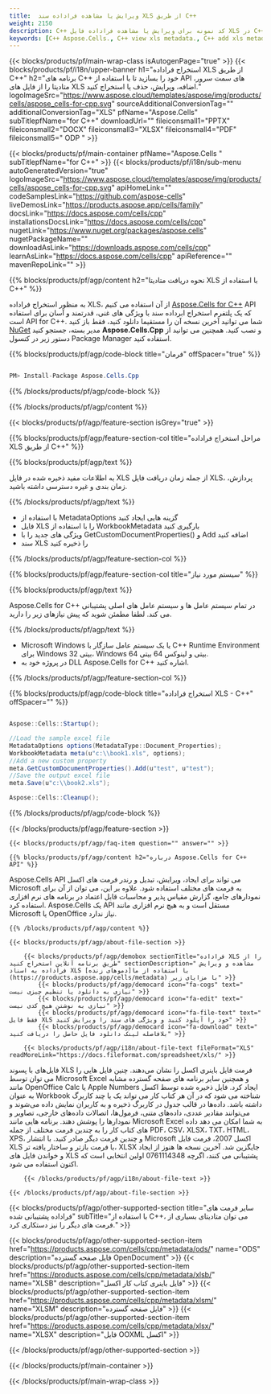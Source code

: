 ```yaml
---
title:  ویرایش یا مشاهده فراداده سند XLS از طریق C++
weight: 2150
description: C++ کد نمونه برای ویرایش یا مشاهده فراداده فایل XLS در C++ Runtime Environment برای Windows 32 بیتی، Windows 64 بیتی و لینوکس 64 بیتی.
keywords: [C++ Aspose.Cells., C++ view xls metadata., C++ add xls metadata., C++ insert xls metadata., C++ edit xls metadata., C++ remove xls metadata., C++ extract xls metadata., C++ modify xls metadata]
---
```

{{< blocks/products/pf/main-wrap-class isAutogenPage="true" >}}
{{< blocks/products/pf/i18n/upper-banner h1="استخراج فراداده XLS از طریق C++" h2="برنامه های C++ خود را بسازید تا با استفاده از API های سمت سرور، متادیتا را از فایل های XLS اضافه، ویرایش، حذف یا استخراج کنید." logoImageSrc="https://www.aspose.cloud/templates/aspose/img/products/cells/aspose_cells-for-cpp.svg" sourceAdditionalConversionTag="" additionalConversionTag="XLS" pfName="Aspose.Cells" subTitlepfName="for C++" downloadUrl="" fileiconsmall1="PPTX" fileiconsmall2="DOCX" fileiconsmall3="XLSX" fileiconsmall4="PDF" fileiconsmall5=" ODP " >}}

{{< blocks/products/pf/main-container pfName="Aspose.Cells " subTitlepfName="for C++" >}}
{{< blocks/products/pf/i18n/sub-menu autoGeneratedVersion="true" logoImageSrc="https://www.aspose.cloud/templates/aspose/img/products/cells/aspose_cells-for-cpp.svg" apiHomeLink="" codeSamplesLink="https://github.com/aspose-cells" liveDemosLink="https://products.aspose.app/cells/family" docsLink="https://docs.aspose.com/cells/cpp" installationsDocsLink="https://docs.aspose.com/cells/cpp" nugetLink="https://www.nuget.org/packages/aspose.cells" nugetPackageName="" downloadAsLink="https://downloads.aspose.com/cells/cpp" learnAsLink="https://docs.aspose.com/cells/cpp" apiReference="" mavenRepoLink="" >}}

{{% blocks/products/pf/agp/content h2="نحوه دریافت متادیتا XLS با استفاده از C++" %}}

به منظور استخراج فراداده XLS، از آن استفاده می کنیم
 [Aspose.Cells for C++](https://products.aspose.com/cells/cpp) 
 API که یک پلتفرم استخراج ابرداده سند با ویژگی های غنی، قدرتمند و آسان برای استفاده است API for C++. شما می توانید آخرین نسخه آن را مستقیما دانلود کنید، فقط باز کنید
 [NuGet](https://www.nuget.org/packages/aspose.cells) 
 مدیر بسته، جستجو کنید
 **Aspose.Cells.Cpp** 
 و نصب کنید. همچنین می توانید از دستور زیر در کنسول Package Manager استفاده کنید.

{{% blocks/products/pf/agp/code-block title="فرمان" offSpacer="true" %}}

```cs

PM> Install-Package Aspose.Cells.Cpp

```

{{% /blocks/products/pf/agp/code-block %}}

{{% /blocks/products/pf/agp/content %}}

{{< blocks/products/pf/agp/feature-section isGrey="true" >}}

{{% blocks/products/pf/agp/feature-section-col title="مراحل استخراج فراداده XLS از طریق C++" %}}

{{% blocks/products/pf/agp/text %}}

 به اطلاعات مفید ذخیره شده در فایل XLS از جمله زمان دریافت فایل XLS، پردازش، زمان بندی و غیره دسترسی داشته باشید.

{{% /blocks/products/pf/agp/text %}}

+ با استفاده از MetadataOptions گزینه هایی ایجاد کنید
+ فایل XLS را با استفاده از WorkbookMetadata بارگیری کنید
+ ویژگی های جدید را با GetCustomDocumentProperties() و Add اضافه کنید
+ سند XLS را ذخیره کنید

{{% /blocks/products/pf/agp/feature-section-col %}}

{{% blocks/products/pf/agp/feature-section-col title="سیستم مورد نیاز" %}}

{{% blocks/products/pf/agp/text %}}

 Aspose.Cells for C++ در تمام سیستم عامل ها و سیستم عامل های اصلی پشتیبانی می کند. لطفا مطمئن شوید که پیش نیازهای زیر را دارید.

{{% /blocks/products/pf/agp/text %}}

-  Microsoft Windows یا یک سیستم عامل سازگار با C++ Runtime Environment برای Windows 32 بیتی، Windows 64 بیتی و لینوکس 64 بیتی.
-  در پروژه خود به DLL Aspose.Cells for C++ اشاره کنید.

{{% /blocks/products/pf/agp/feature-section-col %}}

{{% blocks/products/pf/agp/code-block title="استخراج فراداده XLS - C++" offSpacer="" %}}

```cs

Aspose::Cells::Startup();

//Load the sample excel file
MetadataOptions options(MetadataType::Document_Properties);
WorkbookMetadata meta(u"c:\\book1.xls", options);
//Add a new custom property
meta.GetCustomDocumentProperties().Add(u"test", u"test");
//Save the output excel file
meta.Save(u"c:\\book2.xls"); 

Aspose::Cells::Cleanup();

```

{{% /blocks/products/pf/agp/code-block %}}

{{< /blocks/products/pf/agp/feature-section >}}

    {{< blocks/products/pf/agp/faq-item question="" answer="" >}}
 

<!-- aboutfile Starts -->

    {{% blocks/products/pf/agp/content h2="درباره Aspose.Cells for C++ API" %}}

 Aspose.Cells API می تواند برای ایجاد، ویرایش، تبدیل و رندر فرمت های اکسل Microsoft به فرمت های مختلف استفاده شود. علاوه بر این، می توان از آن برای نمودارهای جامع، گزارش مقیاس پذیر و محاسبات قابل اعتماد در برنامه های نرم افزاری استفاده کرد. Aspose.Cells یک API مستقل است و به هیچ نرم افزاری مانند Microsoft یا OpenOffice نیاز ندارد.



    {{% /blocks/products/pf/agp/content %}}

    {{< blocks/products/pf/agp/about-file-section >}}

        {{< blocks/products/pf/agp/demobox sectionTitle="فراداده XLS را از طریق برنامه آنلاین استخراج کنید" sectionDescription=" مشاهده و ویرایش فراداده به اسناد XLS با استفاده از ما[دموهای زنده](https://products.aspose.app/cells/metadata) با مزایای زیر" >}}
            {{< blocks/products/pf/agp/democard icon="fa-cogs" text=" نیازی به دانلود یا تنظیم چیزی نیست" >}}
            {{< blocks/products/pf/agp/democard icon="fa-edit" text=" نیازی به نوشتن هیچ کدی نیست" >}}
            {{< blocks/products/pf/agp/democard icon="fa-file-text" text=" فقط فایل XLS خود را آپلود کنید و ویژگی های سند را ویرایش کنید" >}}
            {{< blocks/products/pf/agp/democard icon="fa-download" text=" بلافاصله لینک دانلود فایل حاصل را دریافت کنید" >}}

        {{< blocks/products/pf/agp/i18n/about-file-text fileFormat="XLS" readMoreLink="https://docs.fileformat.com/spreadsheet/xls/" >}}
فایل‌های با پسوند XLS فرمت فایل باینری اکسل را نشان می‌دهند. چنین فایل هایی را می توان توسط Microsoft Excel و همچنین سایر برنامه های صفحه گسترده مشابه مانند OpenOffice Calc یا Apple Numbers ایجاد کرد. فایل ذخیره شده توسط اکسل به عنوان Workbook شناخته می شود که در آن هر کتاب کار می تواند یک یا چند کاربرگ داشته باشد. داده‌ها در قالب جدول در کاربرگ ذخیره و به کاربران نمایش داده می‌شوند و می‌توانند مقادیر عددی، داده‌های متنی، فرمول‌ها، اتصالات داده‌های خارجی، تصاویر و نمودارها را پوشش دهند. برنامه هایی مانند Microsoft Excel به شما امکان می دهد داده های کتاب کار را به چندین فرمت مختلف از جمله PDF، CSV، XLSX، TXT، HTML، XPS، و چندین فرمت دیگر صادر کنید. با انتشار Microsoft اکسل 2007، فرمت فایل XLS با فرمت بازتر و ساختار یافته تر، XLSX جایگزین شد. آخرین نسخه ها هنوز از ایجاد و خواندن فایل های XLS پشتیبانی می کنند، اگرچه 0761114348 اولین انتخابی است که اکنون استفاده می شود.

        {{< /blocks/products/pf/agp/i18n/about-file-text >}}

    {{< /blocks/products/pf/agp/about-file-section >}}

<!-- aboutfile Ends -->

{{< blocks/products/pf/agp/other-supported-section title="سایر فرمت های فراداده پشتیبانی شده" subTitle="با استفاده از C++، می توان متادیتای بسیاری از فرمت های دیگر را نیز دستکاری کرد." >}}

{{< blocks/products/pf/agp/other-supported-section-item href="https://products.aspose.com/cells/cpp/metadata/ods/" name="ODS" description="فایل صفحه گسترده OpenDocument" >}}
{{< blocks/products/pf/agp/other-supported-section-item href="https://products.aspose.com/cells/cpp/metadata/xlsb/" name="XLSB" description="فایل باینری کتاب کار اکسل" >}}
{{< blocks/products/pf/agp/other-supported-section-item href="https://products.aspose.com/cells/cpp/metadata/xlsm/" name="XLSM" description="فایل صفحه گسترده" >}}
{{< blocks/products/pf/agp/other-supported-section-item href="https://products.aspose.com/cells/cpp/metadata/xlsx/" name="XLSX" description="فایل OOXML اکسل" >}}

{{< /blocks/products/pf/agp/other-supported-section >}}

{{< /blocks/products/pf/main-container >}}
    
{{< /blocks/products/pf/main-wrap-class >}}
